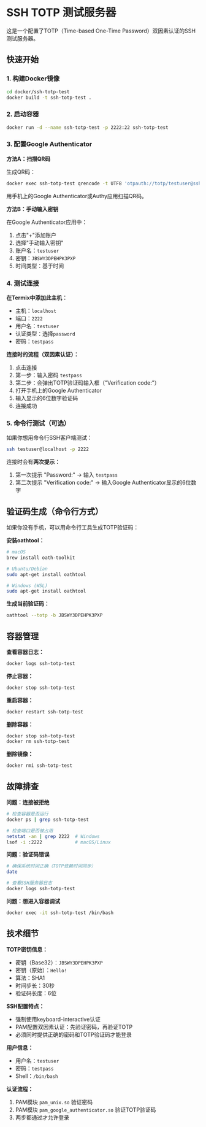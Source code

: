 # SSH TOTP 测试服务器

这是一个配置了TOTP（Time-based One-Time Password）双因素认证的SSH测试服务器。

## 快速开始

### 1. 构建Docker镜像

```bash
cd docker/ssh-totp-test
docker build -t ssh-totp-test .
```

### 2. 启动容器

```bash
docker run -d --name ssh-totp-test -p 2222:22 ssh-totp-test
```

### 3. 配置Google Authenticator

**方法A：扫描QR码**

生成QR码：
```bash
docker exec ssh-totp-test qrencode -t UTF8 'otpauth://totp/testuser@ssh-totp-test?secret=JBSWY3DPEHPK3PXP&issuer=Termix'
```

用手机上的Google Authenticator或Authy应用扫描QR码。

**方法B：手动输入密钥**

在Google Authenticator应用中：
1. 点击"+"添加账户
2. 选择"手动输入密钥"
3. 账户名：`testuser`
4. 密钥：`JBSWY3DPEHPK3PXP`
5. 时间类型：基于时间

### 4. 测试连接

**在Termix中添加此主机：**
- 主机：`localhost`
- 端口：`2222`
- 用户名：`testuser`
- 认证类型：选择`password`
- 密码：`testpass`

**连接时的流程（双因素认证）：**
1. 点击连接
2. 第一步：输入密码 `testpass`
3. 第二步：会弹出TOTP验证码输入框（"Verification code:"）
4. 打开手机上的Google Authenticator
5. 输入显示的6位数字验证码
6. 连接成功

### 5. 命令行测试（可选）

如果你想用命令行SSH客户端测试：

```bash
ssh testuser@localhost -p 2222
```

连接时会有**两次提示**：
1. 第一次提示 "Password:" → 输入 `testpass`
2. 第二次提示 "Verification code:" → 输入Google Authenticator显示的6位数字

## 验证码生成（命令行方式）

如果你没有手机，可以用命令行工具生成TOTP验证码：

**安装oathtool：**
```bash
# macOS
brew install oath-toolkit

# Ubuntu/Debian
sudo apt-get install oathtool

# Windows (WSL)
sudo apt-get install oathtool
```

**生成当前验证码：**
```bash
oathtool --totp -b JBSWY3DPEHPK3PXP
```

## 容器管理

**查看容器日志：**
```bash
docker logs ssh-totp-test
```

**停止容器：**
```bash
docker stop ssh-totp-test
```

**重启容器：**
```bash
docker restart ssh-totp-test
```

**删除容器：**
```bash
docker stop ssh-totp-test
docker rm ssh-totp-test
```

**删除镜像：**
```bash
docker rmi ssh-totp-test
```

## 故障排查

**问题：连接被拒绝**
```bash
# 检查容器是否运行
docker ps | grep ssh-totp-test

# 检查端口是否被占用
netstat -an | grep 2222  # Windows
lsof -i :2222            # macOS/Linux
```

**问题：验证码错误**
```bash
# 确保系统时间正确（TOTP依赖时间同步）
date

# 查看SSH服务器日志
docker logs ssh-totp-test
```

**问题：想进入容器调试**
```bash
docker exec -it ssh-totp-test /bin/bash
```

## 技术细节

**TOTP密钥信息：**
- 密钥（Base32）：`JBSWY3DPEHPK3PXP`
- 密钥（原始）：`Hello!`
- 算法：SHA1
- 时间步长：30秒
- 验证码长度：6位

**SSH配置特点：**
- 强制使用keyboard-interactive认证
- PAM配置双因素认证：先验证密码，再验证TOTP
- 必须同时提供正确的密码和TOTP验证码才能登录

**用户信息：**
- 用户名：`testuser`
- 密码：`testpass`
- Shell：`/bin/bash`

**认证流程：**
1. PAM模块 `pam_unix.so` 验证密码
2. PAM模块 `pam_google_authenticator.so` 验证TOTP验证码
3. 两步都通过才允许登录

